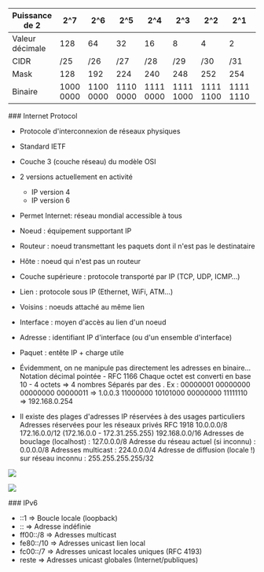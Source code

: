 
|  Puissance de 2 | 2^7  |  2^6 | 2^5  | 2^4  | 2^3 | 2^2  | 2^1  | 2^0  |
|---|---|---|---|---|---|---|---|---|
| Valeur décimale  |  128 | 64   | 32  | 16  | 8  |  4 |  2 | 1  |
| CIDR  | /25 |  /26 | /27 |  /28 |  /29 |  /30 |  /31 | /32 |
|  Mask  |  128 | 192  |  224 | 240  | 248  |  252 | 254  | 255 |
| Binaire  |  1000 0000 |  1100 0000 |  1110 0000 | 1111 0000  |  1111 1000 | 1111 1100  |  1111 1110 | 1111 1111 |
 
 ### Internet Protocol

* Protocole d'interconnexion de réseaux physiques
* Standard IETF
* Couche 3 (couche réseau) du modèle OSI
* 2 versions actuellement en activité
  * IP version 4
  * IP version 6
* Permet Internet: réseau mondial accessible à tous

* Noeud : équipement supportant IP
* Routeur : noeud transmettant les paquets dont il n'est pas le destinataire
* Hôte : noeud qui n'est pas un routeur
* Couche supérieure : protocole transporté par IP (TCP, UDP, ICMP…)
* Lien : protocole sous IP (Ethernet, WiFi, ATM…)
* Voisins : noeuds attaché au même lien
* Interface : moyen d'accès au lien d'un noeud
* Adresse : identifiant IP d'interface (ou d'un ensemble d'interface)
* Paquet : entête IP + charge utile

* Évidemment, on ne manipule pas directement les adresses en binaire…
Notation décimal pointée - RFC 1166
Chaque octet est converti en base 10 - 4 octets => 4 nombres
Séparés par des .
Ex : 
00000001 00000000 00000000 00000011 => 1.0.0.3
11000000 10101000 00000000 11111110 => 192.168.0.254

* Il existe des plages d'adresses IP réservées à des usages particuliers
Adresses réservées pour les réseaux privés RFC 1918
10.0.0.0/8
172.16.0.0/12 (172.16.0.0 - 172.31.255.255)
192.168.0.0/16
Adresses de bouclage (localhost) : 127.0.0.0/8
Adresse du réseau actuel (si inconnu) : 0.0.0.0/8
Adresses multicast : 224.0.0.0/4
Adresse de diffusion (locale !) sur réseau inconnu : 255.255.255.255/32

![](../Resources/Capture1.png)


![](../)




### IPv6

* ::1   => Boucle locale (loopback)
* ::    => Adresse indéfinie
* ff00::/8 => Adresses multicast
* fe80::/10 => Adresses unicast lien local
* fc00::/7 => Adresses unicast locales uniques (RFC 4193)
* reste  => Adresses unicast globales (Internet/publiques)

